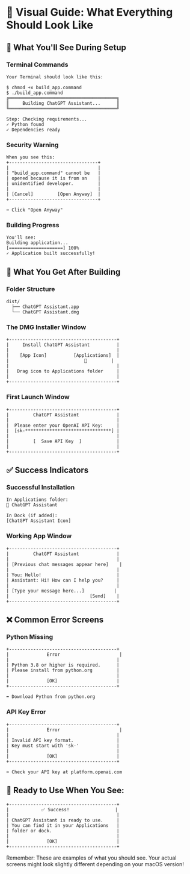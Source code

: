 # 👀 Visual Guide: What Everything Should Look Like

## 🎯 What You'll See During Setup

### Terminal Commands
```
Your Terminal should look like this:

$ chmod +x build_app.command
$ ./build_app.command
╔════════════════════════════════════════╗
║     Building ChatGPT Assistant...      ║
╚════════════════════════════════════════╝

Step: Checking requirements...
✓ Python found
✓ Dependencies ready
```

### Security Warning
```
When you see this:
+---------------------------------+
|                                 |
| "build_app.command" cannot be   |
| opened because it is from an    |
| unidentified developer.         |
|                                 |
| [Cancel]         [Open Anyway]  |
+---------------------------------+

➡️ Click "Open Anyway"
```

### Building Progress
```
You'll see:
Building application...
[====================] 100%
✓ Application built successfully!
```

## 🎁 What You Get After Building

### Folder Structure
```
dist/
  ├── ChatGPT Assistant.app
  └── ChatGPT Assistant.dmg
```

### The DMG Installer Window
```
+----------------------------------------+
|     Install ChatGPT Assistant          |
|                                        |
|    [App Icon]          [Applications]  |
|                            📁         |
|                                        |
|   Drag icon to Applications folder     |
|                                        |
+----------------------------------------+
```

### First Launch Window
```
+----------------------------------------+
|         ChatGPT Assistant              |
|                                        |
|  Please enter your OpenAI API Key:     |
|  [sk-********************************] |
|                                        |
|         [  Save API Key  ]             |
|                                        |
+----------------------------------------+
```

## ✅ Success Indicators

### Successful Installation
```
In Applications folder:
📱 ChatGPT Assistant

In Dock (if added):
[ChatGPT Assistant Icon]
```

### Working App Window
```
+----------------------------------------+
|         ChatGPT Assistant              |
|                                        |
| [Previous chat messages appear here]    |
|                                        |
| You: Hello!                            |
| Assistant: Hi! How can I help you?     |
|                                        |
| [Type your message here...]           |
|                              [Send]    |
+----------------------------------------+
```

## ❌ Common Error Screens

### Python Missing
```
+----------------------------------------+
|              Error                      |
|                                        |
| Python 3.8 or higher is required.      |
| Please install from python.org         |
|                                        |
|              [OK]                      |
+----------------------------------------+

➡️ Download Python from python.org
```

### API Key Error
```
+----------------------------------------+
|              Error                      |
|                                        |
| Invalid API key format.                |
| Key must start with 'sk-'              |
|                                        |
|              [OK]                      |
+----------------------------------------+

➡️ Check your API key at platform.openai.com
```

## 🎉 Ready to Use When You See:
```
+----------------------------------------+
|            ✅ Success!                 |
|                                        |
| ChatGPT Assistant is ready to use.     |
| You can find it in your Applications   |
| folder or dock.                        |
|                                        |
|              [OK]                      |
+----------------------------------------+
```

Remember: These are examples of what you should see. Your actual screens might look slightly different depending on your macOS version!
